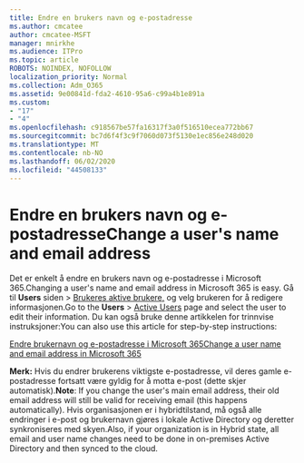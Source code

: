 ```yaml
---
title: Endre en brukers navn og e-postadresse
ms.author: cmcatee
author: cmcatee-MSFT
manager: mnirkhe
ms.audience: ITPro
ms.topic: article
ROBOTS: NOINDEX, NOFOLLOW
localization_priority: Normal
ms.collection: Adm_O365
ms.assetid: 9e00841d-fda2-4610-95a6-c99a4b1e891a
ms.custom:
- "17"
- "4"
ms.openlocfilehash: c918567be57fa16317f3a0f516510ecea772bb67
ms.sourcegitcommit: bc7d6f4f3c9f7060d073f5130e1ec856e248d020
ms.translationtype: MT
ms.contentlocale: nb-NO
ms.lasthandoff: 06/02/2020
ms.locfileid: "44508133"
---
```

# <a name="change-a-users-name-and-email-address"></a><span data-ttu-id="f280f-102">Endre en brukers navn og e-postadresse</span><span class="sxs-lookup"><span data-stu-id="f280f-102">Change a user's name and email address</span></span>

<span data-ttu-id="f280f-103">Det er enkelt å endre en brukers navn og e-postadresse i Microsoft 365.</span><span class="sxs-lookup"><span data-stu-id="f280f-103">Changing a user's name and email address in Microsoft 365 is easy.</span></span> <span data-ttu-id="f280f-104">Gå til **Users** siden \> [Brukeres aktive brukere,](https://go.microsoft.com/fwlink/p/?linkid=834822) og velg brukeren for å redigere informasjonen.</span><span class="sxs-lookup"><span data-stu-id="f280f-104">Go to the **Users** \> [Active Users](https://go.microsoft.com/fwlink/p/?linkid=834822) page and select the user to edit their information.</span></span> <span data-ttu-id="f280f-105">Du kan også bruke denne artikkelen for trinnvise instruksjoner:</span><span class="sxs-lookup"><span data-stu-id="f280f-105">You can also use this article for step-by-step instructions:</span></span>
  
[<span data-ttu-id="f280f-106">Endre brukernavn og e-postadresse i Microsoft 365</span><span class="sxs-lookup"><span data-stu-id="f280f-106">Change a user name and email address in Microsoft 365</span></span>](https://docs.microsoft.com/microsoft-365/admin/add-users/change-a-user-name-and-email-address)
  
 <span data-ttu-id="f280f-107">**Merk:** Hvis du endrer brukerens viktigste e-postadresse, vil deres gamle e-postadresse fortsatt være gyldig for å motta e-post (dette skjer automatisk).</span><span class="sxs-lookup"><span data-stu-id="f280f-107">**Note**: If you change the user's main email address, their old email address will still be valid for receiving email (this happens automatically).</span></span> <span data-ttu-id="f280f-108">Hvis organisasjonen er i hybridtilstand, må også alle endringer i e-post og brukernavn gjøres i lokale Active Directory og deretter synkroniseres med skyen.</span><span class="sxs-lookup"><span data-stu-id="f280f-108">Also, if your organization is in Hybrid state, all email and user name changes need to be done in on-premises Active Directory and then synced to the cloud.</span></span>